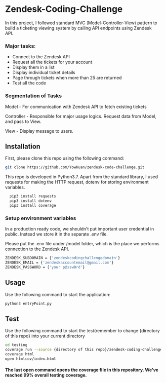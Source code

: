 
# Zendesk-Coding-Challenge

In this project, I followed standard MVC (Model-Controller-View) pattern to build a ticketing viewing system by calling API endpoints using Zendesk API.


### Major tasks:

- Connect to the Zendesk API
- Request all the tickets for your account
- Display them in a list
- Display individual ticket details
- Page through tickets when more than 25 are returned
- Test all the code


### Segmentation of Tasks 

Model - For communication with Zendesk API to fetch existing tickets 

Controller - Responsible for major usage logics. Request data from Model, and pass to View.

View - Display message to users.


## Installation
First, please clone this repo using the following command:

```bash
git clone https://github.com/YowKuan/zendesk-code-challenge.git
```


This repo is developed in Python3.7. 
Apart from the standard library, I used requests for making the HTTP request,
dotenv for storing environment variables.

```bash
  pip3 install requests
  pip3 install dotenv
  pip3 install coverage
```

### Setup environment variables
In a production ready code, we shouldn't put important user credential in public. 
Instead we store it in the separate .env file.

Please put the .env file under /model folder, which is the place we performs connection to the Zendesk API.

```bash
ZENDESK_SUBDOMAIN = {'zendeskcodingchallengedomain'}
ZENDESK_EMAIL = {'zendeskaccountemail@gmail.com'}
ZENDESK_PASSWORD = {'your p@ssw0rd'}
```
    
## Usage

Use the following command to start the application:

```bash
python3 entryPoint.py
```


## Test

Use the following command to start the test(remember to change {directory of this repo} into your current directory

```bash
cd testing
coverage run --source {directory of this repo}/zendesk-coding-challenge testTicketViewer.py
coverage html
open htmlcov/index.html
```

#### The last open command opens the coverage file in this repository. We've reached 99% overall testing coverage. 



